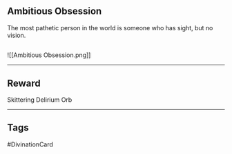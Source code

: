 ## Ambitious Obsession
The most pathetic person in the world is someone who has sight, but no vision.
## 
![[Ambitious Obsession.png]]

---
## Reward
Skittering Delirium Orb

---
## Tags
#DivinationCard